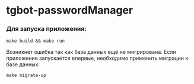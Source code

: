 # tgbot-passwordManager

### Для запуска приложения:
```
make build && make run
```
Возникнет ошибка так как база данных ещё не мигрирована.
Если приложение запускается впервые, необходимо применить миграции к базе данных:
```
make migrate-up
```
